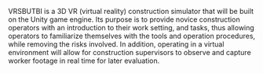 VRSBUTBI is a 3D VR (virtual reality) construction simulator that will be built on the Unity game engine. Its purpose is to provide novice construction operators with an introduction to their work setting, and tasks, thus allowing operators to familiarize themselves with the tools and operation procedures, while removing the risks involved. In addition, operating in a virtual environment will allow for construction supervisors to observe and capture worker footage in real time for later evaluation.
